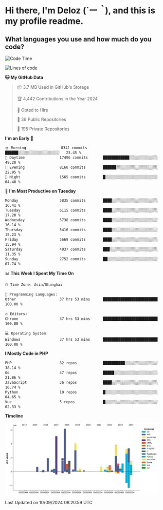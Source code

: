 # **Hi there, I'm Deloz (*´ー｀*), and this is my profile readme.**

## **What languages you use and how much do you code?**

<!--START_SECTION:waka-->
![Code Time](http://img.shields.io/badge/Code%20Time-4%2C628%20hrs%204%20mins-blue)

![Lines of code](https://img.shields.io/badge/From%20Hello%20World%20I%27ve%20Written-41.8%20million%20lines%20of%20code-blue)

**🐱 My GitHub Data** 

> 📦 3.7 MB Used in GitHub's Storage 
 > 
> 🏆 4,442 Contributions in the Year 2024
 > 
> 💼 Opted to Hire
 > 
> 📜 36 Public Repositories 
 > 
> 🔑 195 Private Repositories 
 > 
**I'm an Early 🐤** 

```text
🌞 Morning                8341 commits        ██████░░░░░░░░░░░░░░░░░░░   23.45 % 
🌆 Daytime                17496 commits       ████████████░░░░░░░░░░░░░   49.20 % 
🌃 Evening                8160 commits        ██████░░░░░░░░░░░░░░░░░░░   22.95 % 
🌙 Night                  1565 commits        █░░░░░░░░░░░░░░░░░░░░░░░░   04.40 % 
```
📅 **I'm Most Productive on Tuesday** 

```text
Monday                   5835 commits        ████░░░░░░░░░░░░░░░░░░░░░   16.41 % 
Tuesday                  6115 commits        ████░░░░░░░░░░░░░░░░░░░░░   17.20 % 
Wednesday                5738 commits        ████░░░░░░░░░░░░░░░░░░░░░   16.14 % 
Thursday                 5416 commits        ████░░░░░░░░░░░░░░░░░░░░░   15.23 % 
Friday                   5669 commits        ████░░░░░░░░░░░░░░░░░░░░░   15.94 % 
Saturday                 4037 commits        ███░░░░░░░░░░░░░░░░░░░░░░   11.35 % 
Sunday                   2752 commits        ██░░░░░░░░░░░░░░░░░░░░░░░   07.74 % 
```


📊 **This Week I Spent My Time On** 

```text
🕑︎ Time Zone: Asia/Shanghai

💬 Programming Languages: 
Other                    37 hrs 53 mins      █████████████████████████   100.00 % 

🔥 Editors: 
Chrome                   37 hrs 53 mins      █████████████████████████   100.00 % 

💻 Operating System: 
Windows                  37 hrs 53 mins      █████████████████████████   100.00 % 
```

**I Mostly Code in PHP** 

```text
PHP                      82 repos            ██████████░░░░░░░░░░░░░░░   38.14 % 
Go                       47 repos            █████░░░░░░░░░░░░░░░░░░░░   21.86 % 
JavaScript               36 repos            ████░░░░░░░░░░░░░░░░░░░░░   16.74 % 
Python                   10 repos            █░░░░░░░░░░░░░░░░░░░░░░░░   04.65 % 
Vue                      5 repos             █░░░░░░░░░░░░░░░░░░░░░░░░   02.33 % 
```



**Timeline**

![Lines of Code chart](https://raw.githubusercontent.com/deloz/deloz/main/assets/bar_graph.png)


 Last Updated on 10/09/2024 08:20:59 UTC
<!--END_SECTION:waka-->
